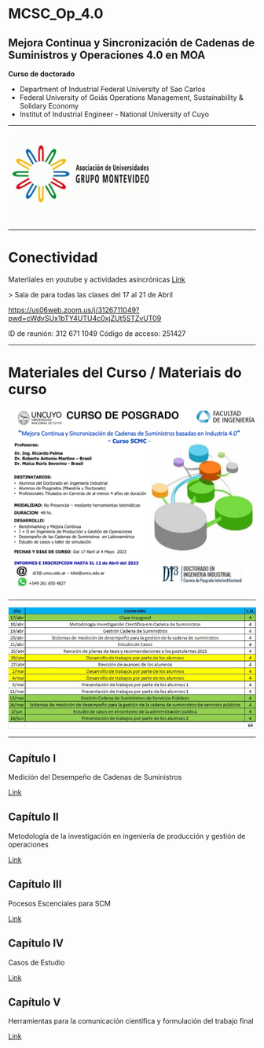 # MCSC_Op_4.0
## Mejora Continua y Sincronización de Cadenas de Suministros y Operaciones 4.0 en MOA

**Curso de doctorado**
-  Department of Industrial Federal University of Sao Carlos
-  Federal University of Goiás Operations Management, Sustainability & Solidary Economy
-  Institut of Industrial Engineer - National University of Cuyo
<hr>

![AUGM](logo-augm.jpg)

<hr>

# Conectividad
Materliales en youtube y actividades asincrónicas
 [Link](Actividad_Sincrónica)
<p>
> Sala de para todas las clases del 17 al 21 de Abril


https://us06web.zoom.us/j/3126711049?pwd=cWdvSUx1bTY4UTU4c0xjZUt5STZvUT09

ID de reunión: 312 671 1049
Código de acceso: 251427

<hr>

# Materiales del Curso / Materiais do curso

![Flyer](flyer.png)

<hr>

![programação](agenda.png)

<hr>

## Capítulo I
Medición del Desempeño de Cadenas de Suministros

[Link](Cap_1)


## Capítulo II
Metodología de la investigación en ingeniería de producción y gestión de operaciones


[Link](Cap_2)


## Capítulo III
Pocesos Escenciales para SCM

[Link](Cap_3)

## Capítulo IV
Casos de Estudio

[Link](Cap_4)

## Capítulo V
Herramientas para la comunicación científica y formulación del trabajo final


[Link](Cap_5)
